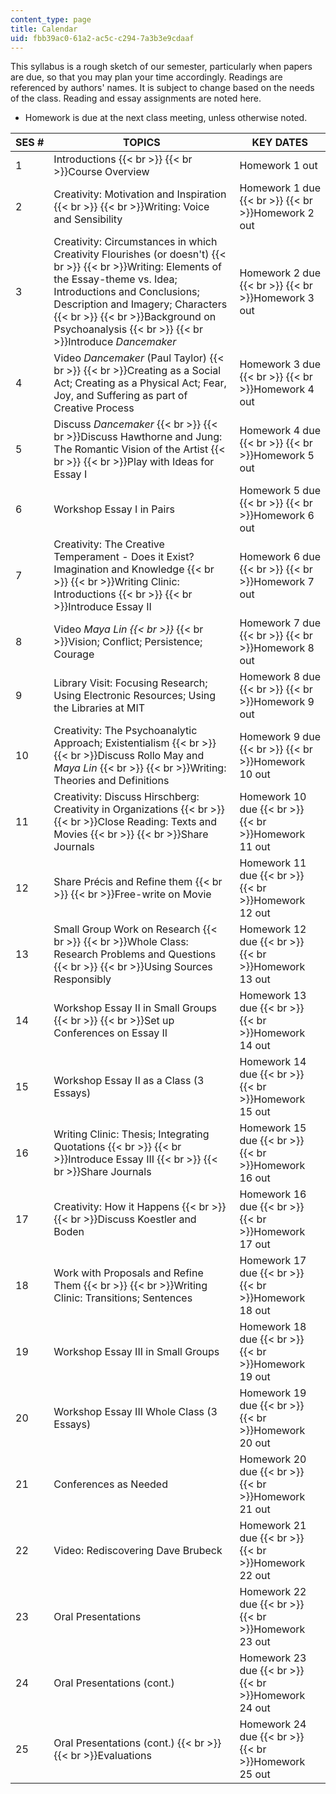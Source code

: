 ```yaml
---
content_type: page
title: Calendar
uid: fbb39ac0-61a2-ac5c-c294-7a3b3e9cdaaf
---
```


This syllabus is a rough sketch of our semester, particularly when papers are due, so that you may plan your time accordingly. Readings are referenced by authors' names. It is subject to change based on the needs of the class. Reading and essay assignments are noted here.

*   Homework is due at the next class meeting, unless otherwise noted.

| SES # | TOPICS | KEY DATES |
| --- | --- | --- |
| 1 | Introductions  {{< br >}}  {{< br >}}Course Overview | Homework 1 out |
| 2 | Creativity: Motivation and Inspiration  {{< br >}}  {{< br >}}Writing: Voice and Sensibility | Homework 1 due  {{< br >}}  {{< br >}}Homework 2 out |
| 3 | Creativity: Circumstances in which Creativity Flourishes (or doesn't)  {{< br >}}  {{< br >}}Writing: Elements of the Essay-theme vs. Idea; Introductions and Conclusions; Description and Imagery; Characters  {{< br >}}  {{< br >}}Background on Psychoanalysis  {{< br >}}  {{< br >}}Introduce _Dancemaker_ | Homework 2 due  {{< br >}}  {{< br >}}Homework 3 out |
| 4 | Video _Dancemaker_ (Paul Taylor)  {{< br >}}  {{< br >}}Creating as a Social Act; Creating as a Physical Act; Fear, Joy, and Suffering as part of Creative Process | Homework 3 due  {{< br >}}  {{< br >}}Homework 4 out |
| 5 | Discuss _Dancemaker_  {{< br >}}  {{< br >}}Discuss Hawthorne and Jung: The Romantic Vision of the Artist  {{< br >}}  {{< br >}}Play with Ideas for Essay I | Homework 4 due  {{< br >}}  {{< br >}}Homework 5 out |
| 6 | Workshop Essay I in Pairs | Homework 5 due  {{< br >}}  {{< br >}}Homework 6 out |
| 7 | Creativity: The Creative Temperament - Does it Exist? Imagination and Knowledge  {{< br >}}  {{< br >}}Writing Clinic: Introductions  {{< br >}}  {{< br >}}Introduce Essay II | Homework 6 due  {{< br >}}  {{< br >}}Homework 7 out |
| 8 | Video _Maya Lin  {{< br >}}_  {{< br >}}Vision; Conflict; Persistence; Courage | Homework 7 due  {{< br >}}  {{< br >}}Homework 8 out |
| 9 | Library Visit: Focusing Research; Using Electronic Resources; Using the Libraries at MIT | Homework 8 due  {{< br >}}  {{< br >}}Homework 9 out |
| 10 | Creativity: The Psychoanalytic Approach; Existentialism  {{< br >}}  {{< br >}}Discuss Rollo May and _Maya Lin_  {{< br >}}  {{< br >}}Writing: Theories and Definitions | Homework 9 due  {{< br >}}  {{< br >}}Homework 10 out |
| 11 | Creativity: Discuss Hirschberg: Creativity in Organizations  {{< br >}}  {{< br >}}Close Reading: Texts and Movies  {{< br >}}  {{< br >}}Share Journals | Homework 10 due  {{< br >}}  {{< br >}}Homework 11 out |
| 12 | Share Précis and Refine them  {{< br >}}  {{< br >}}Free-write on Movie | Homework 11 due  {{< br >}}  {{< br >}}Homework 12 out |
| 13 | Small Group Work on Research  {{< br >}}  {{< br >}}Whole Class: Research Problems and Questions  {{< br >}}  {{< br >}}Using Sources Responsibly | Homework 12 due  {{< br >}}  {{< br >}}Homework 13 out |
| 14 | Workshop Essay II in Small Groups  {{< br >}}  {{< br >}}Set up Conferences on Essay II | Homework 13 due  {{< br >}}  {{< br >}}Homework 14 out |
| 15 | Workshop Essay II as a Class (3 Essays) | Homework 14 due  {{< br >}}  {{< br >}}Homework 15 out |
| 16 | Writing Clinic: Thesis; Integrating Quotations  {{< br >}}  {{< br >}}Introduce Essay III  {{< br >}}  {{< br >}}Share Journals | Homework 15 due  {{< br >}}  {{< br >}}Homework 16 out |
| 17 | Creativity: How it Happens  {{< br >}}  {{< br >}}Discuss Koestler and Boden | Homework 16 due  {{< br >}}  {{< br >}}Homework 17 out |
| 18 | Work with Proposals and Refine Them  {{< br >}}  {{< br >}}Writing Clinic: Transitions; Sentences | Homework 17 due  {{< br >}}  {{< br >}}Homework 18 out |
| 19 | Workshop Essay III in Small Groups | Homework 18 due  {{< br >}}  {{< br >}}Homework 19 out |
| 20 | Workshop Essay III Whole Class (3 Essays) | Homework 19 due  {{< br >}}  {{< br >}}Homework 20 out |
| 21 | Conferences as Needed | Homework 20 due  {{< br >}}  {{< br >}}Homework 21 out |
| 22 | Video: Rediscovering Dave Brubeck | Homework 21 due  {{< br >}}  {{< br >}}Homework 22 out |
| 23 | Oral Presentations | Homework 22 due  {{< br >}}  {{< br >}}Homework 23 out |
| 24 | Oral Presentations (cont.) | Homework 23 due  {{< br >}}  {{< br >}}Homework 24 out |
| 25 | Oral Presentations (cont.)  {{< br >}}  {{< br >}}Evaluations | Homework 24 due  {{< br >}}  {{< br >}}Homework 25 out